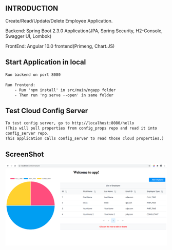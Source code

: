 INTRODUCTION
------------

Create/Read/Update/Delete Employee Application.

Backend: Spring Boot 2.3.0 Application(JPA, Spring Security, H2-Console, Swagger UI, Lombok)

FrontEnd: Angular 10.0 frontend(Primeng, Chart.JS)


Start Application in local
--------------------------
	
	Run backend on port 8080
	
	Run Frontend:
		- Run 'npm install' in src/main/ngapp folder
		- Then run 'ng serve --open' in same folder

Test Cloud Config Server
------------------

	To test config server, go to http://localhost:8080/hello
	(This will pull properties from config_props repo and read it into config_server repo. 
	This application calls config_server to read those cloud properties.)

ScreenShot
----------

![Screenshot](ScreenShot.png)
